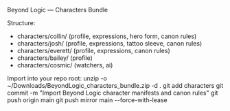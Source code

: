Beyond Logic — Characters Bundle

Structure:
- characters/collin/ (profile, expressions, hero form, canon rules)
- characters/josh/   (profile, expressions, tattoo sleeve, canon rules)
- characters/everett/ (profile, expressions, canon rules)
- characters/bailey/ (profile)
- characters/cosmic/ (watchers, ai)

Import into your repo root:
  unzip -o ~/Downloads/BeyondLogic_characters_bundle.zip -d .
  git add characters
  git commit -m "Import Beyond Logic character manifests and canon rules"
  git push origin main
  git push mirror main --force-with-lease
